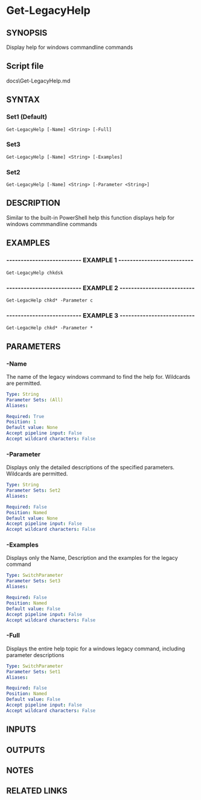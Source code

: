 # Get-LegacyHelp

## SYNOPSIS
Display help for windows commandline commands

## Script file
docs\Get-LegacyHelp.md

## SYNTAX

### Set1 (Default)
```
Get-LegacyHelp [-Name] <String> [-Full]
```

### Set3
```
Get-LegacyHelp [-Name] <String> [-Examples]
```

### Set2
```
Get-LegacyHelp [-Name] <String> [-Parameter <String>]
```

## DESCRIPTION
Similar to the built-in PowerShell help this function displays help for windows commmandline commands

## EXAMPLES

### -------------------------- EXAMPLE 1 --------------------------
```
Get-LegacyHelp chkdsk
```
### -------------------------- EXAMPLE 2 --------------------------
```
Get-LegacHelp chkd* -Parameter c
```
### -------------------------- EXAMPLE 3 --------------------------
```
Get-LegacHelp chkd* -Parameter *
```
## PARAMETERS

### -Name
The name of the legacy windows command to find the help for.
Wildcards are permitted.

```yaml
Type: String
Parameter Sets: (All)
Aliases: 

Required: True
Position: 1
Default value: None
Accept pipeline input: False
Accept wildcard characters: False
```

### -Parameter
Displays only the detailed descriptions of the specified parameters.
Wildcards are permitted.

```yaml
Type: String
Parameter Sets: Set2
Aliases: 

Required: False
Position: Named
Default value: None
Accept pipeline input: False
Accept wildcard characters: False
```

### -Examples
Displays only the Name, Description and the examples for the legacy command

```yaml
Type: SwitchParameter
Parameter Sets: Set3
Aliases: 

Required: False
Position: Named
Default value: False
Accept pipeline input: False
Accept wildcard characters: False
```

### -Full
Displays the entire help topic for a windows legacy command, including parameter descriptions

```yaml
Type: SwitchParameter
Parameter Sets: Set1
Aliases: 

Required: False
Position: Named
Default value: False
Accept pipeline input: False
Accept wildcard characters: False
```

## INPUTS

## OUTPUTS

## NOTES

## RELATED LINKS

















